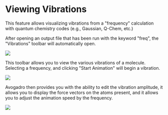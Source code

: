 # Viewing Vibrations

This feature allows visualizing vibrations from a "frequency" calculation with quantum chemistry codes (e.g., Gaussian, Q-Chem, etc.)

After opening an output file that has been run with the keyword "freq", the "Vibrations" toolbar will automatically open.

![][1]

[1]: images/2-viewing-vibrations/d75e046f-e126-479c-8863-60dbcdc7a156.png

This toolbar allows you to view the various vibrations of a molecule. Selecting a frequency, and clicking "Start Animation" will begin a vibration.

![][2]

[2]: images/2-viewing-vibrations/960a3a35-b9bb-4a70-aec2-bdc1a6d62944.png

Avogadro then provides you with the ability to edit the vibration amplitude, it allows you to display the force vectors on the atoms present, and it allows you to adjust the animation speed by the frequency.

![][3]

[3]: images/2-viewing-vibrations/2686ae70-5875-4811-831c-fe1d6e46efdf.png

